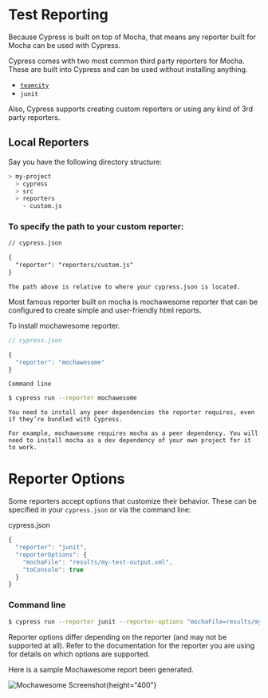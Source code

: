 # Test Reporting

Because Cypress is built on top of Mocha, that means any reporter built
for Mocha can be used with Cypress.

Cypress comes with two most common third party reporters for Mocha.
These are built into Cypress and can be used without installing
anything. 

-   [`teamcity`](https://github.com/cypress-io/mocha-teamcity-reporter)
-   `junit`

Also, Cypress supports creating custom reporters or using any kind of
3rd party reporters. 

## Local Reporters

Say you have the following directory structure:

``` bash
> my-project
  > cypress
  > src
  > reporters
    - custom.js
```

### To specify the path to your custom reporter:

``` xml
// cypress.json

{
  "reporter": "reporters/custom.js"
}
```

    The path above is relative to where your cypress.json is located.

  

Most famous reporter built on mocha is mochawesome reporter that can be
configured to create simple and user-friendly html reports. 

To install mochawesome reporter. 

``` js
// cypress.json

{
  "reporter": "mochawesome"
}
```

    Command line

``` bash
$ cypress run --reporter mochawesome
```

    You need to install any peer dependencies the reporter requires, even if they’re bundled with Cypress. 

    For example, mochawesome requires mocha as a peer dependency. You will need to install mocha as a dev dependency of your own project for it to work.

# Reporter Options

Some reporters accept options that customize their behavior. These can
be specified in your `cypress.json` or via the command line:

cypress.json

``` js
{
  "reporter": "junit",
  "reporterOptions": {
    "mochaFile": "results/my-test-output.xml",
    "toConsole": true
  }
}
```

### Command line

``` bash
$ cypress run --reporter junit --reporter-options "mochaFile=results/my-test-output.xml,toConsole=true"
```

Reporter options differ depending on the reporter (and may not be
supported at all). Refer to the documentation for the reporter you are
using for details on which options are supported.

  

Here is a sample Mochawesome report been generated. 

![Mochawesome
Screenshot](https://adamgruber.github.io/mochawesome/img/mochawesome-screen.png){height="400"}
